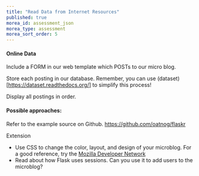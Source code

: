 ```yaml
---
title: "Read Data from Internet Resources"
published: true
morea_id: assessment_json
morea_type: assessment
morea_sort_order: 5
---
```


#### Online Data
Include a FORM in our web template which POSTs to our micro blog.

Store each posting in our database. Remember, you can use (dataset)[https://dataset.readthedocs.org/] to simplify this process!

Display all postings in order.

#### Possible approaches:

Refer to the example source on Github. https://github.com/oatnog/flaskr


Extension

- Use CSS to change the color, layout, and design of your microblog. For a good reference,
try the [Mozilla Developer Network](https://developer.mozilla.org/en-US/docs/Web/Guide/CSS/Getting_started)
- Read about how Flask uses sessions. Can you use it to add users to the microblog?